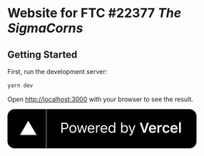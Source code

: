 # Website for FTC #22377 _The SigmaCorns_

## Getting Started

First, run the development server:

```bash
yarn dev
```

Open [http://localhost:3000](http://localhost:3000) with your browser to see the result.

[![Powered by Vercel](/public/branding/external/powered_by_vercel.svg)](https://vercel.com?utm_source=sigmacorns&utm_campaign=oss)
